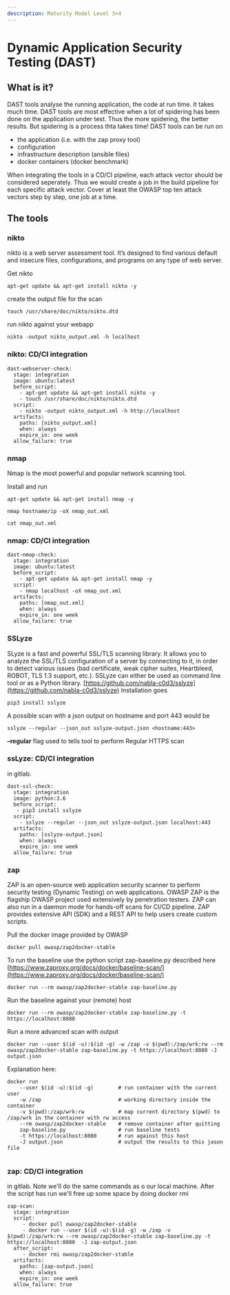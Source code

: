 ```yaml
---
description: Maturity Model Level 3+4
---
```


# Dynamic Application Security Testing \(DAST\)

## What is it?

DAST tools analyse the running application, the code at run time. It takes much time. DAST tools are most effective when a lot of spidering has been done on the application under test. Thus the more spidering, the better results. But spidering is a process thta takes time! DAST tools can be run on 

* the application \(i.e. with the zap proxy tool\)
* configuration
* infrastructure description \(ansible files\)
* docker containers \(docker benchmark\)

When integrating the tools in a CD/CI pipeline, each attack vector should be considered seperately. Thus we would create a job in the build pipeline for each specific attack vector. Cover at least the OWASP top ten attack vectors step by step, one job at a time.

## The tools

### nikto

nikto is a web server assessment tool. It’s designed to find various default and insecure files, configurations, and programs on any type of web server.

Get nikto 

`apt-get update && apt-get install nikto -y`

create the output file for the scan

`touch /usr/share/doc/nikto/nikto.dtd`

run nikto against your webapp

`nikto -output nikto_output.xml -h localhost`

### nikto: CD/CI integration

```text
dast-webserver-check:
  stage: integration
  image: ubuntu:latest
  before_script:
    - apt-get update && apt-get install nikto -y
    - touch /usr/share/doc/nikto/nikto.dtd
  script:
    - nikto -output nikto_output.xml -h http://localhost
  artifacts:
    paths: [nikto_output.xml]
    when: always
    expire_in: one week
  allow_failure: true
```

### nmap

Nmap is the most powerful and popular network scanning tool. 

Install and run

`apt-get update && apt-get install nmap -y`

`nmap hostname/ip -oX nmap_out.xml`

`cat nmap_out.xml`

### nmap: CD/CI integration

```text
dast-nmap-check:
  stage: integration
  image: ubuntu:latest
  before_script:
    - apt-get update && apt-get install nmap -y
  script:
    - nmap localhost -oX nmap_out.xml
  artifacts:
    paths: [nmap_out.xml]
    when: always
    expire_in: one week
  allow_failure: true

```

### SSLyze <a id="title"></a>

SLyze is a fast and powerful SSL/TLS scanning library. It allows you to analyze the SSL/TLS configuration of a server by connecting to it, in order to detect various issues \(bad certificate, weak cipher suites, Heartbleed, ROBOT, TLS 1.3 support, etc.\). SSLyze can either be used as command line tool or as a Python library. [https://github.com/nabla-c0d3/sslyze](https://github.com/nabla-c0d3/sslyze) Installation goes 

`pip3 install sslyze`

A possible scan with a json output on hostname and port 443 would be

`sslyze --regular --json_out sslyze-output.json <hostname:443>`

**–regular** flag used to tells tool to perform Regular HTTPS scan

### ssLyze: CD/CI integration

in gitlab. 

```text
dast-ssl-check:
  stage: integration
  image: python:3.6
  before_script:
   - pip3 install sslyze
  script:
    - sslyze --regular --json_out sslyze-output.json localhost:443
  artifacts:
    paths: [sslyze-output.json]
    when: always
    expire_in: one week
  allow_failure: true
```

### zap

ZAP is an open-source web application security scanner to perform security testing \(Dynamic Testing\) on web applications. OWASP ZAP is the flagship OWASP project used extensively by penetration testers. ZAP can also run in a daemon mode for hands-off scans for CI/CD pipeline. ZAP provides extensive API \(SDK\) and a REST API to help users create custom scripts.

Pull the docker image provided by OWASP

`docker pull owasp/zap2docker-stable`

To run the baseline use the python script zap-baseline.py described here [https://www.zaproxy.org/docs/docker/baseline-scan/](https://www.zaproxy.org/docs/docker/baseline-scan/)

`docker run --rm owasp/zap2docker-stable zap-baseline.py`

Run the baseline against your \(remote\) host

`docker run --rm owasp/zap2docker-stable zap-baseline.py -t https://localhost:8080`

Run a more advanced scan with output

`docker run --user $(id -u):$(id -g) -w /zap -v $(pwd):/zap/wrk:rw --rm owasp/zap2docker-stable zap-baseline.py -t https://localhost:8080 -J output.json`

Explanation here:

```text
docker run 
    --user $(id -u):$(id -g)        # run container with the current user
    -w /zap                         # working directory inside the container
    -v $(pwd):/zap/wrk:rw           # map current directory $(pwd) to /zap/wrk in the container with rw access
    --rm owasp/zap2docker-stable    # remove container after quitting
    zap-baseline.py                 # run baseline tests
    -t https://localhost:8080       # run against this host
    -J output.json                  # output the results to this jason file
    
```

### zap: CD/CI integration

in gitlab. Note we'll do the same commands as o our local machine. After the script has run we'll free up some space by doing docker rmi

```text
zap-scan:
  stage: integration
  script:
     - docker pull owasp/zap2docker-stable
     - docker run --user $(id -u):$(id -g) -w /zap -v $(pwd):/zap/wrk:rw --rm owasp/zap2docker-stable zap-baseline.py -t https://localhost:8080  -J zap-output.json
  after_script:
     - docker rmi owasp/zap2docker-stable
  artifacts:
    paths: [zap-output.json]
    when: always
    expire_in: one week
  allow_failure: true
```

